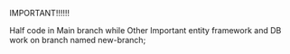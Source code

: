 IMPORTANT!!!!!!

Half code in Main branch while Other Important entity framework and DB work on branch named new-branch; 
